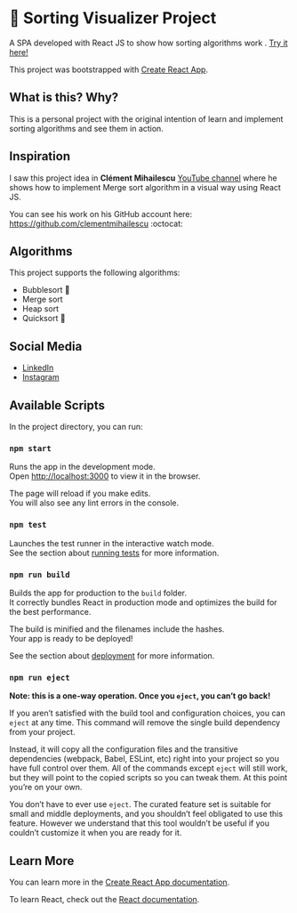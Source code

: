 # :lobster: Sorting Visualizer Project
A SPA developed with React JS to show how sorting algorithms work .  [Try it here!](https://alexisozaetam.github.io/sorting-visualizer-react/ "Try it here!")

This project was bootstrapped with [Create React App](https://github.com/facebook/create-react-app).

## What is this? Why?
This is a personal project with the original intention of learn and implement sorting algorithms and see them in action.

## Inspiration
I saw this project idea in **Clément Mihailescu** [YouTube channel](https://www.youtube.com/channel/UCaO6VoaYJv4kS-TQO_M-N_g "Clément Mihailescu's YouTube channel") where he shows how to implement Merge sort algorithm in a visual way using React JS.

You can see his work on his GitHub account here: https://github.com/clementmihailescu :octocat:

## Algorithms
This project supports the following algorithms:
- Bubblesort :soap:
- Merge sort
- Heap sort
- Quicksort :rabbit2:

## Social Media
- [LinkedIn](https://www.linkedin.com/in/alexisozaeta/)
- [Instagram](https://www.instagram.com/m_aruchan/)

## Available Scripts

In the project directory, you can run:

### `npm start`

Runs the app in the development mode.<br />
Open [http://localhost:3000](http://localhost:3000) to view it in the browser.

The page will reload if you make edits.<br />
You will also see any lint errors in the console.

### `npm test`

Launches the test runner in the interactive watch mode.<br />
See the section about [running tests](https://facebook.github.io/create-react-app/docs/running-tests) for more information.

### `npm run build`

Builds the app for production to the `build` folder.<br />
It correctly bundles React in production mode and optimizes the build for the best performance.

The build is minified and the filenames include the hashes.<br />
Your app is ready to be deployed!

See the section about [deployment](https://facebook.github.io/create-react-app/docs/deployment) for more information.

### `npm run eject`

**Note: this is a one-way operation. Once you `eject`, you can’t go back!**

If you aren’t satisfied with the build tool and configuration choices, you can `eject` at any time. This command will remove the single build dependency from your project.

Instead, it will copy all the configuration files and the transitive dependencies (webpack, Babel, ESLint, etc) right into your project so you have full control over them. All of the commands except `eject` will still work, but they will point to the copied scripts so you can tweak them. At this point you’re on your own.

You don’t have to ever use `eject`. The curated feature set is suitable for small and middle deployments, and you shouldn’t feel obligated to use this feature. However we understand that this tool wouldn’t be useful if you couldn’t customize it when you are ready for it.

## Learn More

You can learn more in the [Create React App documentation](https://facebook.github.io/create-react-app/docs/getting-started).

To learn React, check out the [React documentation](https://reactjs.org/).
